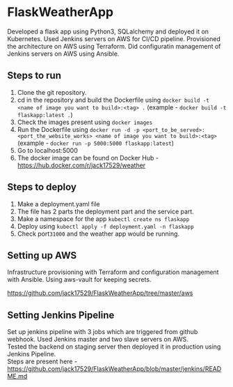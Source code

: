 # FlaskWeatherApp

Developed a flask app using Python3, SQLalchemy and deployed it on Kubernetes.
Used Jenkins servers on AWS for CI/CD pipeline.
Provisioned the architecture on AWS using Terraform.
Did configuratin management of Jenkins servers on AWS using Ansible.

## Steps to run

1. Clone the git repository.
2. cd in the repository and build the Dockerfile using `docker build -t <name of image you want to build>:<tag> .`
(example - `docker build -t flaskapp:latest .`)
3. Check the images present using `docker images`
4. Run the Dockerfile using `docker run -d -p <port_to_be_served>:<port_the_website_works> <name of image you want to build>:<tag>`
(example - `docker run -p 5000:5000 flaskapp:latest`)
5. Go to localhost:5000
6. The docker image can be found on Docker Hub - https://hub.docker.com/r/jack17529/weather

## Steps to deploy

1. Make a deployment.yaml file
2. The file has 2 parts the deployment part and the service part.
3. Make a namespace for the app `kubectl create ns flaskapp`
4. Deploy using `kubectl apply -f deployment.yaml -n flaskapp`
5. Check port`31000` and the weather app would be running.

## Setting up AWS

Infrastructure provisioning with Terraform and configuration management with Ansible.
Using aws-vault for keeping secrets.

https://github.com/jack17529/FlaskWeatherApp/tree/master/aws

## Setting Jenkins Pipeline

Set up jenkins pipeline with 3 jobs which are triggered from github webhook. Used Jenkins master and two slave servers on AWS.  
Tested the backend on staging server then deployed it in production using Jenkins Pipeline.  
Steps are present here - https://github.com/jack17529/FlaskWeatherApp/blob/master/jenkins/README.md
